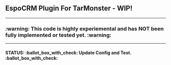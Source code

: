 <h2> EspoCRM Plugin For TarMonster - WIP!</h2>
<hr>
<h3> :warning: This code is highly experiemental and has NOT been fully implemented or tested yet. :warning: </h3>
<hr>
<h4>STATUS: :ballot_box_with_check: Update Config and Test. :ballot_box_with_check: </h4>
